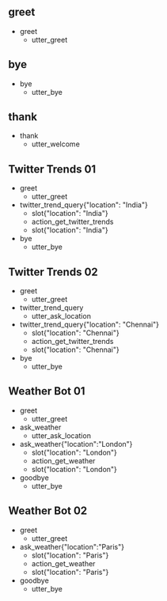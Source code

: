 ## greet
* greet
    - utter_greet

## bye
* bye
    - utter_bye

## thank
* thank
    - utter_welcome

## Twitter Trends 01
* greet
    - utter_greet
* twitter_trend_query{"location": "India"}
    - slot{"location": "India"}
    - action_get_twitter_trends
    - slot{"location": "India"}
* bye
    - utter_bye

## Twitter Trends 02
* greet
    - utter_greet
* twitter_trend_query
    - utter_ask_location
* twitter_trend_query{"location": "Chennai"}
    - slot{"location": "Chennai"}
    - action_get_twitter_trends
    - slot{"location": "Chennai"}
* bye
    - utter_bye

## Weather Bot 01
* greet
    - utter_greet
* ask_weather
    - utter_ask_location
* ask_weather{"location":"London"}
    - slot{"location": "London"}
    - action_get_weather
    - slot{"location": "London"}
* goodbye
    - utter_bye

## Weather Bot 02
* greet
    - utter_greet
* ask_weather{"location":"Paris"}
    - slot{"location": "Paris"}
    - action_get_weather
    - slot{"location": "Paris"}
* goodbye
    - utter_bye  